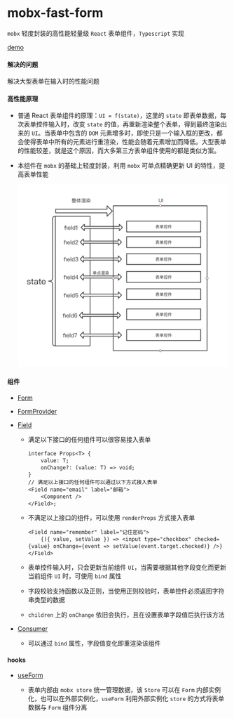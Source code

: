 # mobx-fast-form

`mobx` 轻度封装的高性能轻量级 `React` 表单组件，`Typescript` 实现

[demo](./src/demo/index.tsx)

#### 解决的问题

解决大型表单在输入时的性能问题

#### 高性能原理

-   普通 React 表单组件的原理：`UI = f(state)`，这里的 `state` 即表单数据，每次表单控件输入时，改变 `state` 的值，再重新渲染整个表单，得到最终渲染出来的 `UI`。当表单中包含的 `DOM` 元素增多时，即使只是一个输入框的更改，都会使得表单中所有的元素进行重渲染，性能会随着元素增加而降低。大型表单的性能较差，就是这个原因，而大多第三方表单组件使用的都是类似方案。

-   本组件在 `mobx` 的基础上轻度封装，利用 `mobx` 可单点精确更新 UI 的特性，提高表单性能

    ![](./form.png)

#### 组件

-   [Form](./src/form/core/Form/index.tsx)

-   [FormProvider](./src/form/core/FormProvider/index.tsx)

-   [Field](./src/form/core/Field.tsx)

    -   满足以下接口的任何组件可以很容易接入表单

        ```tsx
        interface Props<T> {
            value: T;
            onChange?: (value: T) => void;
        }
        // 满足以上接口的任何组件可以通过以下方式接入表单
        <Field name="email" label="邮箱">
            <Component />
        </Field>;
        ```

    -   不满足以上接口的组件，可以使用 `renderProps` 方式接入表单

        ```tsx
        <Field name="remember" label="记住密码">
            {({ value, setValue }) => <input type="checkbox" checked={value} onChange={event => setValue(event.target.checked)} />}
        </Field>
        ```

    -   表单控件输入时，只会更新当前组件 `UI`，当需要根据其他字段变化而更新当前组件 `UI` 时，可使用 `bind` 属性

    -   字段校验支持函数以及正则，当使用正则校验时，表单控件必须返回字符串类型的数据

    -   `children` 上的 `onChange` 依旧会执行，且在设置表单字段值后执行该方法

-   [Consumer](./src/form/core/Consumer.tsx)

    -   可以通过 `bind` 属性，字段值变化即重渲染该组件

#### hooks

-   [useForm](./src/form/core/useForm.ts)

    -   表单内部由 `mobx store` 统一管理数据，该 `Store` 可以在 `Form` 内部实例化，也可以在外部实例化，`useForm` 利用外部实例化 `store` 的方式将表单数据与 `Form` 组件分离
